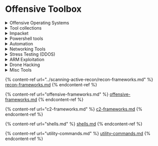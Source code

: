 # Offensive Toolbox

<details>

<summary>Offensive Operating Systems</summary>

* [Kali Linux](https://www.kali.org/) - The one, the only. Kali Linux is an open-source, Debian-based Linux distribution geared towards various information security tasks, such as Penetration Testing, Security Research, Computer Forensics and Reverse Engineering.
  * [pimpmykali](https://github.com/Dewalt-arch/pimpmykali) - Fixes for new imported Kali Linux virtual machines
  * _Penetration Testing: Using Kali Linux - pg. 55_
* [ParrotOS](https://parrotsec.org/) - Parrot OS, the flagship product of Parrot Security is a GNU/Linux distribution based on Debian and designed with Security and Privacy in mind. It includes a full portable laboratory for all kinds of cyber security operations, from pentesting to digital forensics and reverse engineering, but it also includes everything needed to develop your own software or keep your data secure.
* [Commando-VM](https://github.com/fireeye/commando-vm) - Complete Mandiant Offensive VM (Commando VM), a fully customizable Windows-based pentesting virtual machine distribution.
* [ThreatBox](https://github.com/threatexpress/threatbox) - A handy offensive linux distro that uses a set of Ansible playbooks for automation and deployment.
* [AriaCloud](https://github.com/iknowjason/AriaCloud) - A remote penetration testing Docker container, with a focus on including cloud penetration testing tools for Azure, AWS, and GCP.
* [https://blackarch.org/](https://blackarch.org/index.html) - Offensive Distrobution based on Arch.
* ****[Exegol](https://github.com/ShutdownRepo/Exegol) - Exegol is a fully configured docker with many useful additional tools, resources (scripts and binaries for privesc, credential theft etc.) and some configuration (oh-my-zsh, history, aliases, colorized output for some tools). It can be used in pentest engagements, bugbounty, CTF, HackTheBox, OSCP lab & exam and so on.
  * [https://hakin9.org/exegol-a-fully-featured-and-community-driven-hacking-environment/](https://hakin9.org/exegol-a-fully-featured-and-community-driven-hacking-environment/)

</details>

<details>

<summary>Tool collections</summary>

* [Awesome Lists Collection: Security Tools](https://github.com/tina1998612/Awesome-Security-Tool-List)
* [A Complete Penetration Testing & Hacking Tools List for Hackers & Security Professionals : ](https://www.reddit.com/r/HowToHack/comments/ewm1ax/a\_complete\_penetration\_testing\_hacking\_tools\_list/)
* [HowToHack](https://www.reddit.com/r/HowToHack/comments/ewm1ax/a\_complete\_penetration\_testing\_hacking\_tools\_list/) - Reddit's Penetration tools list
* [Rawsec's CyberSecurity Inventory](https://inventory.rawsec.ml/tools.html)&#x20;
* [ToolsWatch.org – The Hackers Arsenal Tools Portal](http://www.toolswatch.org/)
* [The Penetration Testers Framework](https://github.com/trustedsec/ptf) - Installation script for a huge collection of security tools to be installed on any linux distro
* [The only Penetration testing resources you need - kalitut](https://kalitut.com/penetration-testing-resources/)
* [https://0xsp.com/offensive/red-teaming-toolkit-collection](https://0xsp.com/offensive/red-teaming-toolkit-collection)
* [https://github.com/cheetz](https://github.com/cheetz) - The Github repo if Peter Kim, author of the Hacker Playbook
* [https://github.com/GhostPack](https://github.com/GhostPack) - Amazing toolkit created by Bloodhound author Harmj0y
* [https://github.com/Flangvik/SharpCollection](https://github.com/Flangvik/SharpCollection) - Nightly builds of common C# offensive tools, fresh from their respective master branches built and released in a CDI fashion using Azure DevOps release pipelines.
* [RedTeam\_toolkit](https://github.com/signorrayan/RedTeam\_toolkit) - an Open-Source Django Offensive Web-App containing useful offensive tools used in the red-teamming together for the security specialist to identify vulnerabilities.
  * [https://reconshell.com/redteam-toolkit/](https://reconshell.com/redteam-toolkit/)
* [https://houdini.secsi.io/](https://houdini.secsi.io/) - **HOUDINI** (Hundreds of Offensive and Useful Docker Images for Network Intrusion) is a curated list of **Network Security** related Docker Images for Network Intrusion purposes.
* [TangledWinExec](https://github.com/daem0nc0re/TangledWinExec) - PoCs and tools for investigation of Windows process execution techniques

</details>

<details>

<summary>Impacket</summary>

****[**Impacket**](https://github.com/SecureAuthCorp/impacket) **-** Impacket is a collection of Python classes for working with network protocols. Impacket is focused on providing low-level programmatic access to the packets and for some protocols (e.g. SMB1-3 and MSRPC) the protocol implementation itself. Packets can be constructed from scratch, as well as parsed from raw data, and the object oriented API makes it simple to work with deep hierarchies of protocols. The library provides a set of tools as examples of what can be done within the context of this library.

* [https://www.kali.org/tools/impacket/](https://www.kali.org/tools/impacket/)
* [https://www.kali.org/tools/impacket-scripts/](https://www.kali.org/tools/impacket-scripts/)
* [https://www.secureauth.com/labs/open-source-tools/impacket/](https://www.secureauth.com/labs/open-source-tools/impacket/)
* [https://www.hackingarticles.in/impacket-guide-smb-msrpc/](https://www.hackingarticles.in/impacket-guide-smb-msrpc/)
* [https://cheatsheet.haax.fr/windows-systems/exploitation/impacket/](https://cheatsheet.haax.fr/windows-systems/exploitation/impacket/)
* _Operator Handbook: Impacket - pg. 93_

</details>

<details>

<summary>Powershell tools</summary>

* [Powershell Suite ](https://github.com/FuzzySecurity/PowerShell-Suite)- Misc handy offensive powershell script
* [Nishang](https://github.com/samratashok/nishang)  - Nishang is a framework and collection of scripts and payloads which enables usage of PowerShell for offensive security, penetration testing and red teaming. Nishang is useful during all phases of penetration testing.
* [PowerSharpPack](https://github.com/S3cur3Th1sSh1t/PowerSharpPack) - Many usefull offensive CSharp Projects wraped into Powershell for easy usage.
* [PowerHub](https://github.com/AdrianVollmer/PowerHub) - PowerHub is a convenient post exploitation tool for PowerShell which aids a pentester in transferring data, in particular code which may get flagged by endpoint protection
* [https://www.infosecmatter.com/powershell-commands-for-pentesters/](https://www.infosecmatter.com/powershell-commands-for-pentesters/)
* [http://windowsitpro.com/powershell/running-powershell-scripts-easy-1-2-3](http://windowsitpro.com/powershell/running-powershell-scripts-easy-1-2-3)
* [https://docs.quasarops.com/en/public/the-soc-analyst-scrolls/powershell](https://docs.quasarops.com/en/public/the-soc-analyst-scrolls/powershell)
* [https://docs.quasarops.com/en/public/the-soc-analyst-scrolls/one-liners](https://docs.quasarops.com/en/public/the-soc-analyst-scrolls/one-liners)

</details>

<details>

<summary>Automation</summary>

* [https://www.ansible.com/](https://www.ansible.com/) - An enterprise automation platform for the entire IT organization
  * _Operator Handbook: Ansible Commands - pg. 16_
* [threatbox](https://github.com/threatexpress/threatbox) - Offensive distribution loaded with Ansible scripts for offensive automation.Utility techniques are ones you might not use every engagement, but are still super important to have. Sometimes these supplementary techniques will be the only way you can exploit your target.
* [https://offensive-terraform.github.io](https://offensive-terraform.github.io/) - Automated multi step offensive attack modules with Infrastructure as Code(IaC)
  * [https://www.ired.team/offensive-security/red-team-infrastructure/automating-red-team-infrastructure-with-terraform](https://www.ired.team/offensive-security/red-team-infrastructure/automating-red-team-infrastructure-with-terraform)
* [https://trickest.com/](https://trickest.com/) - Workflow powered automation platform for security testing.
* [expect](https://www.kali.org/tools/expect/) - Expect is a tool for automating interactive applications according to a script. Following the script, Expect knows what can be expected from a program and what the correct response should be.
* [ warhorse](https://github.com/warhorse/warhorse) - Warhorse consists of a fully-featured Ansible playbook to deploy infrastructure in the cloud for conducting security assessments. The Playbook combines Terraform & Ansible to deploy and configure virtual machines for a wide range of use cases. This Playbook is highly customizable and includes operational security. No experience with Ansible or Terraform is required to use this Playbook.
  * [https://docs.war-horse.io/](https://docs.war-horse.io/)

</details>

<details>

<summary>Networking Tools</summary>

* [0trace](https://www.kali.org/tools/0trace/) - A traceroute tool that can be run within an existing, open TCP connection, therefore bypassing some types of stateful packet filters with ease.
* [fping](https://www.kali.org/tools/fping/) - fping is a ping like program which uses the Internet Control Message Protocol (ICMP) echo request to determine if a target host is responding.
* [Netwox Toolkit](https://www.kali.org/tools/netw-ib-ox-ag/) - Toolbox netwox helps to find and solve network problems.
* [hping3](https://www.kali.org/tools/hping3/) - hping3 is a network tool able to send custom ICMP/UDP/TCP packets and to display target replies like ping does with ICMP replies.

</details>

<details>

<summary>Stress Testing (DDOS)</summary>

* [https://cheatsheetseries.owasp.org/cheatsheets/Denial\_of\_Service\_Cheat\_Sheet.html](https://cheatsheetseries.owasp.org/cheatsheets/Denial\_of\_Service\_Cheat\_Sheet.html)
* [https://github.com/ddosify/ddosify](https://github.com/ddosify/ddosify) - High-performance load testing tool, written in Golang.
* [https://github.com/rozgo/anevicon](https://github.com/rozgo/anevicon)
* [https://sourceforge.net/projects/high-orbit-ion-cannon/](https://sourceforge.net/projects/high-orbit-ion-cannon/)
* [https://github.com/NewEraCracker/LOIC](https://github.com/NewEraCracker/LOIC)
* [https://github.com/649/Memcrashed-DDoS-Exploit](https://github.com/649/Memcrashed-DDoS-Exploit)
* [https://github.com/gkbrk/slowloris](https://github.com/gkbrk/slowloris)
* [https://github.com/epsylon/ufonet](https://github.com/epsylon/ufonet)
* [https://github.com/s1l3nt78/Dark-Star](https://github.com/s1l3nt78/Dark-Star)
* [https://github.com/LimerBoy/Impulse](https://github.com/LimerBoy/Impulse)
* [https://github.com/RoseSecurity/DNS-Fender](https://github.com/RoseSecurity/DNS-Fender)
* [goldeneye](https://www.kali.org/tools/goldeneye/) - GoldenEye is a HTTP DoS Test Tool. This tool can be used to test if a site is susceptible to Deny of Service (DoS) attacks. Is possible to open several parallel connections against a URL to check if the web server can be compromised.
* [siege](https://www.kali.org/tools/siege/) - Siege is an regression test and benchmark utility. It can stress test a single URL with a user defined number of simulated users, or it can read many URLs into memory and stress them simultaneously.
* [**DOS Attack Penetration Testing (Part 1)**](https://www.hackingarticles.in/dos-penetration-testing-part-1/)
* [**DOS Attack Penetration Testing (Part 2)**](https://www.hackingarticles.in/dos-attack-penetration-testing-part-2/)

</details>

<details>

<summary>ARM Exploitation</summary>

* [https://ad2001.gitbook.io/a-noobs-guide-to-arm-exploitation/](https://ad2001.gitbook.io/a-noobs-guide-to-arm-exploitation/)

</details>

<details>

<summary>Drone Hacking</summary>

* [https://github.com/HKSSY/Drone-Hacking-Tool](https://github.com/HKSSY/Drone-Hacking-Tool)

</details>

<details>

<summary>Misc Tools</summary>

* [Karkinos -](https://hakin9.org/karkinos-penetration-testing-and-hacking-ctfs-swiss-army-knife/) Karkinos is a light-weight 'Swiss Army Knife' for penetration testing and/or hacking CTF's. Currently, Karkinos offers the following:
  * Encoding/Decoding characters
  * Encrypting/Decrypting text or files
  * Reverse shell handling
  * Cracking and generating hashes
* [https://sygnialabs.github.io/DROPS/](https://sygnialabs.github.io/DROPS/) - Dynamic Pentesting Cheatsheet.
* [Interlace](https://github.com/codingo/Interlace) - Easily turn single threaded command line applications into a fast, multi-threaded application with CIDR and glob support.
  * [https://hakluke.medium.com/interlace-a-productivity-tool-for-pentesters-and-bug-hunters-automate-and-multithread-your-d18c81371d3d](https://hakluke.medium.com/interlace-a-productivity-tool-for-pentesters-and-bug-hunters-automate-and-multithread-your-d18c81371d3d)
* [pyWhat](https://github.com/bee-san/pyWhat) - Command line to to identify...well anything.
* [arsenal](https://github.com/Orange-Cyberdefense/arsenal) - Arsenal is just a quick inventory and launcher for hacking programs. Great for filling in the blank.
* [WadComs - ](https://wadcoms.github.io)WADComs is an interactive cheat sheet, containing a curated list of offensive security tools and their respective commands, to be used against Windows/AD environments.
* [scapy](https://github.com/secdev/scapy) - Scapy is a powerful Python-based interactive packet manipulation program and library.
* [fragrouter](https://www.kali.org/tools/fragrouter/) - Fragrouter is a network intrusion detection evasion toolkit.
* [python-faraday](https://www.kali.org/tools/python-faraday/) - Faraday introduces a new concept (IPE) Integrated Penetration-Test Environment a multiuser Penetration test IDE.
* [routersploit](https://www.kali.org/tools/routersploit/) - This package contains an open-source exploitation framework dedicated to embedded devices. It consists of various modules that aids penetration testing operations
* [erfs](https://github.com/hackerschoice/erfs) - An easy-to-use, easy-to-setup, hassle-free secure file system with the encrypted data being stored on a remote cloud server without having to trust the server.
  * [https://hackerschoice.medium.com/thcs-encrypted-cloud-based-file-system-a39234bd7cac](https://hackerschoice.medium.com/thcs-encrypted-cloud-based-file-system-a39234bd7cac)
* [LDAPmonitor](https://github.com/p0dalirius/LDAPmonitor) - Monitor creation, deletion and changes to LDAP objects live during your pentest or system administration!
* [https://github.com/codingo/Interlace](https://github.com/codingo/Interlace) - Easily turn single threaded command line applications into a fast, multi-threaded application with CIDR and glob support.

</details>

{% content-ref url="../scanning-active-recon/recon-frameworks.md" %}
[recon-frameworks.md](../scanning-active-recon/recon-frameworks.md)
{% endcontent-ref %}

{% content-ref url="offensive-frameworks.md" %}
[offensive-frameworks.md](offensive-frameworks.md)
{% endcontent-ref %}

{% content-ref url="c2-frameworks.md" %}
[c2-frameworks.md](c2-frameworks.md)
{% endcontent-ref %}

{% content-ref url="shells.md" %}
[shells.md](shells.md)
{% endcontent-ref %}

{% content-ref url="utility-commands.md" %}
[utility-commands.md](utility-commands.md)
{% endcontent-ref %}
